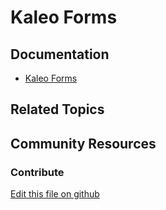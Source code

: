 # Kaleo Forms

## Documentation

* [Kaleo Forms](https://help.liferay.com/hc/en-us/articles/360028821952-Kaleo-Forms)

## Related Topics


## Community Resources


### Contribute

[Edit this file on github](https://github.com/olafk/controlpanel-documentation-docs/blob/master/md/72en/com_liferay_portal_workflow_kaleo_forms_web_portlet_KaleoFormsAdminPortlet.md)
